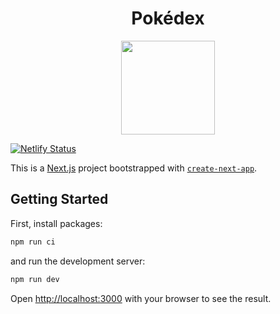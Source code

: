 <h1 align="center">
  Pokédex
</h1>
<p align="center">
  <img src="https://keemluvr.github.io/pokedex-page/assets/icon/ball.svg" width="150">
</p>


[![Netlify Status](https://api.netlify.com/api/v1/badges/4ca61e22-2ecd-48b2-8994-377d86dc4d49/deploy-status)](https://app.netlify.com/sites/pokedex-shs/deploys)

This is a [Next.js](https://nextjs.org/) project bootstrapped with [`create-next-app`](https://github.com/vercel/next.js/tree/canary/packages/create-next-app).

## Getting Started

First, install packages:

```bash
npm run ci
```

and run the development server:

```bash
npm run dev
```

Open [http://localhost:3000](http://localhost:3000) with your browser to see the result.